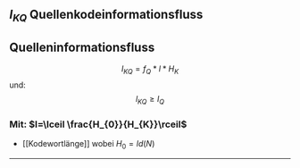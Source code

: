 $I_{KQ}$ Quellenkodeinformationsfluss
---

## Quelleninformationsfluss
$$
I_{KQ}=f_{Q}*l*H_{K}
$$
und: 
$$
l_{KQ}\geq I_{Q}
$$
### Mit: $l=\lceil \frac{H_{0}}{H_{K}}\rceil$ 
- [[Kodewortlänge]]
wobei $H_{0}=ld(N)$

---
